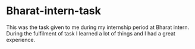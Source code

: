 # Bharat-intern-task
This was the task given to me during my internship period at Bharat intern. During the fulfilment of task I learned a lot of things and I had a great experience.
